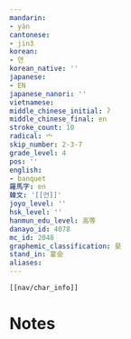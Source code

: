 ```yaml
---
mandarin:
- yàn
cantonese:
- jin3
korean:
- 연
korean_native: ''
japanese:
- EN
japanese_nanori: ''
vietnamese:
middle_chinese_initial: ʔ
middle_chinese_final: en
stroke_count: 10
radical: 宀
skip_number: 2-3-7
grade_level: 4
pos: ''
english:
- banquet
羅馬字: en
韓文: '[[언]]'
joyo_level: ''
hsk_level: ''
hanmun_edu_level: 高等
danayo_id: 4078
mc_id: 2048
graphemic_classification: 妟
stand_in: 宴会
aliases:
---
```

```meta-bind-embed
[[nav/char_info]]
```

# Notes
